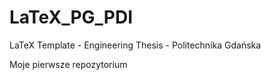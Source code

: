 # LaTeX_PG_PDI
LaTeX Template - Engineering Thesis - Politechnika Gdańska

Moje pierwsze repozytorium